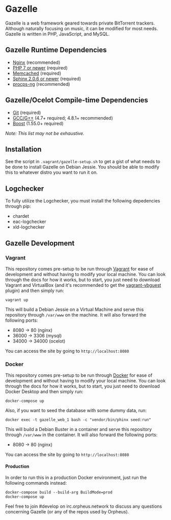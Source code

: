 # Gazelle
Gazelle is a web framework geared towards private BitTorrent trackers. Although naturally focusing on music, it can be
modified for most needs. Gazelle is written in PHP, JavaScript, and MySQL.

## Gazelle Runtime Dependencies
* [Nginx](http://wiki.nginx.org/Main) (recommended)
* [PHP 7 or newer](https://www.php.net/) (required)
* [Memcached](http://memcached.org/) (required)
* [Sphinx 2.0.6 or newer](http://sphinxsearch.com/) (required)
* [procps-ng](http://sourceforge.net/projects/procps-ng/) (recommended)

## Gazelle/Ocelot Compile-time Dependencies
* [Git](http://git-scm.com/) (required)
* [GCC/G++](http://gcc.gnu.org/) (4.7+ required; 4.8.1+ recommended)
* [Boost](http://www.boost.org/) (1.55.0+ required)

_Note: This list may not be exhaustive._

## Installation
See the script in `.vagrant/gazelle-setup.sh` to get a gist of what needs to be done to install Gazelle on Debian
Jessie. You should be able to modify this to whatever distro you want to run it on.

## Logchecker
To fully utilize the Logchecker, you must install the following depedencies through pip:
* chardet
* eac-logchecker
* xld-logchecker

## Gazelle Development

### Vagrant

This repository comes pre-setup to be run through [Vagrant](https://www.vagrantup.com/) for ease of development and
without having to modify your local machine. You can look through the docs for how it works, but to start, you
just need to download Vagrant and VirtualBox (and it's recommended to get the
[vagrant-vbguest](https://github.com/dotless-de/vagrant-vbguest) plugin) and then simply run:
```
vagrant up
```

This will build a Debian Jessie on a Virtual Machine and serve this repository through `/var/www` on the machine. It
will also forward the following ports:
* 8080 -> 80 (nginx)
* 36000 -> 3306 (mysql)
* 34000 -> 34000 (ocelot)

You can access the site by going to `http://localhost:8080`

### Docker

This repository comes pre-setup to be run through [Docker](https://www.docker.com/) for ease of development and
without having to modify your local machine. You can look through the docs for how it works, but to start, you
just need to download Docker Desktop and then simply run:
```
docker-compose up
```
Also, if you want to seed the database with some dummy data, run:
```
docker exec -t gazelle_web_1 bash -c "vendor/bin/phinx seed:run"
```

This will build a Debian Buster in a container and serve this repository through `/var/www` in the container. It
will also forward the following ports:
* 8080 -> 80 (nginx)

You can access the site by going to `http://localhost:8080`

#### Production

In order to run this in a production Docker environment, just run the following commands instead:
```
docker-compose build --build-arg BuildMode=prod
docker-compose up
```

Feel free to join #develop on irc.orpheus.network to discuss any questions concerning Gazelle (or any of the repos used by
Orpheus).
